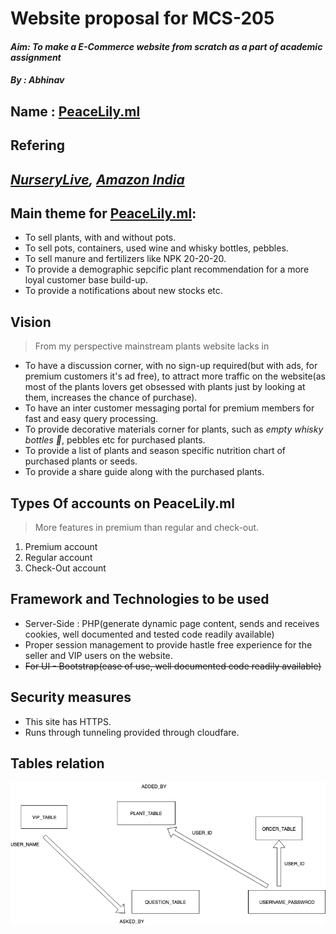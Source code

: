 # Website proposal for MCS-205
#### _Aim: To make a E-Commerce website from scratch as a part of academic assignment_
#### _By : Abhinav_
## Name : [PeaceLily.ml](http://PeaceLily.ml)
## Refering 
## _[NurseryLive](https://NurseryLive.com), [Amazon India](https://www.amazon.in/Plants/b?ie=UTF8&node=4297302031)_
## Main theme for [PeaceLily.ml](http://PeaceLily.ml):
* To sell plants, with and without pots.
* To sell pots, containers, used wine and whisky bottles, pebbles.
* To sell manure and fertilizers like NPK 20-20-20.
* To provide a demographic sepcific plant recommendation for a more loyal customer base build-up.
* To provide a notifications about new stocks etc.
## Vision
> From my perspective mainstream plants website lacks in
* To have a discussion corner, with no sign-up required(but with ads, for premium customers it's ad free), to attract more traffic on the website(as most of the plants lovers get obsessed with plants just by looking at them, increases the chance of purchase).
* To have an inter customer messaging portal for premium members for fast and easy query processing. 
* To provide decorative materials corner for plants, such as *empty whisky bottles 🍾*, pebbles etc for purchased plants.
* To provide a list of plants and season specific nutrition chart of purchased plants or seeds.
* To provide a share guide along with the purchased plants.
## Types Of accounts on PeaceLily.ml
> More features in premium than regular and check-out.
1. Premium account
2. Regular account
3. Check-Out account
## Framework and Technologies to be used
* Server-Side : PHP(generate dynamic page content, sends and receives cookies, well documented and tested code readily  available)
* Proper session management to provide hastle free experience for the seller and VIP users on the website.
* ~~For UI - Bootstrap(ease of use, well documented code readily available)~~

## Security measures 
* This site has HTTPS.
* Runs through tunneling provided through cloudfare.


## Tables relation
![Tables](tables.png)

